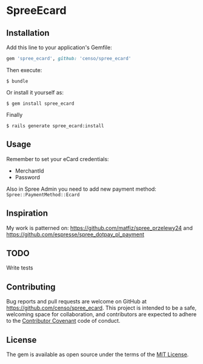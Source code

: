 # SpreeEcard

## Installation

Add this line to your application's Gemfile:

```ruby
gem 'spree_ecard', github: 'censo/spree_ecard'
```

Then execute:

    $ bundle

Or install it yourself as:

    $ gem install spree_ecard

Finally 

    $ rails generate spree_ecard:install

## Usage

Remember to set your eCard credentials:

 - MerchantId
 - Password

Also in Spree Admin you need to add new payment method:
`Spree::PaymentMethod::Ecard`

## Inspiration

My work is patterned on:
https://github.com/matfiz/spree_przelewy24
and
https://github.com/espresse/spree_dotpay_pl_payment

## TODO

Write tests

## Contributing

Bug reports and pull requests are welcome on GitHub at https://github.com/censo/spree_ecard. This project is intended to be a safe, welcoming space for collaboration, and contributors are expected to adhere to the [Contributor Covenant](http://contributor-covenant.org) code of conduct.


## License

The gem is available as open source under the terms of the [MIT License](http://opensource.org/licenses/MIT).